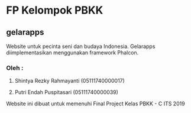 # FP Kelompok PBKK 

## gelarapps

Website untuk pecinta seni dan budaya Indonesia.
Gelarapps diimplementasikan menggunakan framework Phalcon.

### Oleh :

1. Shintya Rezky Rahmayanti (05111740000017)

2. Putri Endah Puspitasari  (05111740000039)

Website ini dibuat untuk memenuhi Final Project Kelas PBKK - C ITS 2019
